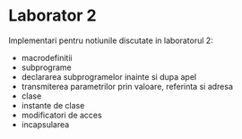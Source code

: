 # Laborator 2
Implementari pentru notiunile discutate in laboratorul 2:
- macrodefinitii
- subprograme
- declararea subprogramelor inainte si dupa apel
- transmiterea parametrilor prin valoare, referinta si adresa
- clase
- instante de clase
- modificatori de acces
- incapsularea
